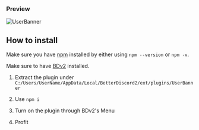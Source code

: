 ### Preview
![UserBanner](https://alten.s-ul.eu/sC6xh9C6.png)

## How to install
Make sure you have [npm](https://www.npmjs.com/) installed by either using `npm --version` or `npm -v`.

Make sure to have [BDv2](https://github.com/Venipa/bd2-installer/releases/latest) installed.

1. Extract the plugin under `C:/Users/UserName/AppData/Local/BetterDiscord2/ext/plugins/UserBanner`

2. Use `npm i`

3. Turn on the plugin through BDv2's Menu

4. Profit